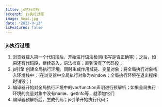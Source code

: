 ```yaml
---
title: js执行过程
excerpt: js执行过程
image: head.jpg
date: "2022-9-13"
isFeatured: false
---
```


### js执行过程

1. 浏览器载入第一个代码段后，开始进行语法检测(书写是否正确等)；之后，如果还有代码段，继续载入，语法检查；直到没有了代码段；
2.  js引擎 创建全局执行环境，同时生成作用域链、变量对象；将全局执行对象栈入环境栈中；(在浏览器中全局执行对象为window；全局执行环境在退出程序时销毁；)
3. 编译器开始对全局执行环境中的var/function声明进行预解析；如果全局执行环境的变量对象中没有name、getInfo等，就添加它们
4.  编译器预解析后，生成代码；js引擎开始执行代码；
